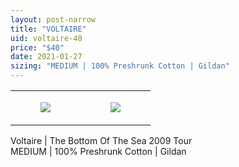 ```yaml
---
layout: post-narrow
title: "VOLTAIRE"
uid: voltaire-40
price: "$40"
date: 2021-01-27
sizing: "MEDIUM | 100% Preshrunk Cotton | Gildan"
---
```




<table style="width:100%;"><tr><td style="vertical-align:top;">
      <figure class="tmblr-full" data-orig-height="2048" data-orig-width="1365" data-orig-src="https://concertshirts.netlify.app/shirts/0020/0020-01.jpg"><img src="https://64.media.tumblr.com/c5e3b8782a650bf807d8d7d6fb7ef602/1fe13342304a6668-41/s540x810/98f6a077114d83c4d84cf7ceaf7245ac3940f647.jpg" data-orig-height="2048" data-orig-width="1365" data-orig-src="https://concertshirts.netlify.app/shirts/0020/0020-01.jpg"/></figure></td>
    <td style="vertical-align:top;">
      <figure class="tmblr-full" data-orig-height="2048" data-orig-width="1365" data-orig-src="https://concertshirts.netlify.app/shirts/0020/0020-02.jpg"><img src="https://64.media.tumblr.com/4382c89b8fa82ce36cd6def158c9f608/1fe13342304a6668-78/s540x810/f8171170732db1c0c68943e2a36692725e9ea715.jpg" data-orig-height="2048" data-orig-width="1365" data-orig-src="https://concertshirts.netlify.app/shirts/0020/0020-02.jpg"/></figure></td>
  </tr></table><p>
  Voltaire | The Bottom Of The Sea 2009 Tour<br/>MEDIUM | 100% Preshrunk Cotton | Gildan
</p>
